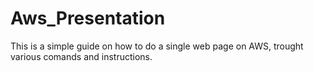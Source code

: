 # Aws_Presentation
This is a simple guide on how to do a single web page on AWS, trought various comands and instructions.


